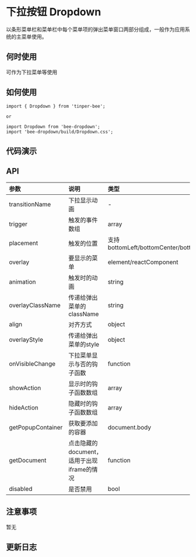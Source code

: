 # 下拉按钮 Dropdown

以条形菜单栏和菜单栏中每个菜单项的弹出菜单窗口两部分组成，一般作为应用系统的主菜单使用。

## 何时使用
可作为下拉菜单等使用

## 如何使用

```
import { Dropdown } from 'tinper-bee';

or

import Dropdown from 'bee-dropdown';
import 'bee-dropdown/build/Dropdown.css';

```

## 代码演示

## API

|参数|说明|类型|默认值|
|:--|:---|:----|:---|
|transitionName|下拉显示动画|-|-|
|trigger|触发的事件数组|array|['hover']|
|placement|触发的位置|支持bottomLeft/bottomCenter/bottomRight/topLeft/topCenter/topRight|'bottomLeft'|
|overlay|要显示的菜单|element/reactComponent|-|
|animation|触发时的动画|string|-|
|overlayClassName|传递给弹出菜单的className|string|''|
|align|对齐方式|object|{}|
|overlayStyle|传递给弹出菜单的style|object|{}|
|onVisibleChange|下拉菜单显示与否的钩子函数|function|() => {}|
|showAction|显示时的钩子函数数组|array|[]|
|hideAction|隐藏时的钩子函数数组|array|[]|
|getPopupContainer|获取要添加的容器|document.body|
|getDocument|点击隐藏的document，适用于出现iframe的情况|function|document|
|disabled|是否禁用|bool|false|

## 注意事项

暂无

## 更新日志
